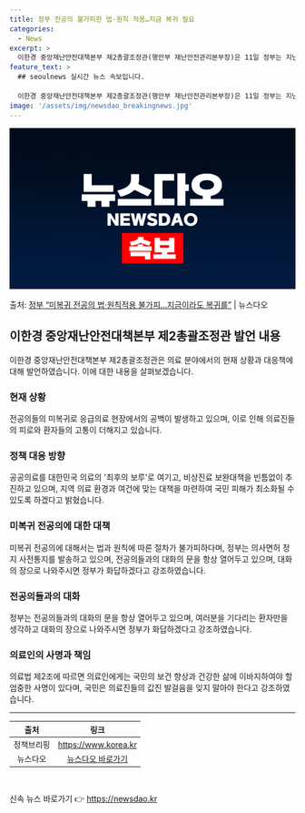 ```yaml
---
title: 정부 전공의 불가피한 법·원칙 적용…지금 복귀 필요
categories:
  - News
excerpt: >
  이한경 중앙재난안전대책본부 제2총괄조정관(행안부 재난안전관리본부장)은 11일 정부는 지난주부터 의사면허 정지…
feature_text: >
  ## seoulnews 실시간 뉴스 속보입니다.

  이한경 중앙재난안전대책본부 제2총괄조정관(행안부 재난안전관리본부장)은 11일 정부는 지난주부터 의사면허 정지…
image: '/assets/img/newsdao_breakingnews.jpg'
---
```


![뉴스다오 속보](/assets/img/newsdao_breakingnews.jpg)

<p>출처: <a href="https://newsdao.kr/3312" rel="dofollow">정부 “미복귀 전공의 법·원칙적용 불가피…지금이라도 복귀를”</a> | 뉴스다오</p>

<h2 data-ke-size="size26">이한경 중앙재난안전대책본부 제2총괄조정관 발언 내용</h2>
<p data-ke-size="size16">이한경 중앙재난안전대책본부 제2총괄조정관은 의료 분야에서의 현재 상황과 대응책에 대해 발언하였습니다. 이에 대한 내용을 살펴보겠습니다.</p>

<h3>현재 상황</h3>
<p data-ke-size="size16">전공의들의 미복귀로 응급의료 현장에서의 공백이 발생하고 있으며, 이로 인해 의료진들의 피로와 환자들의 고통이 더해지고 있습니다.</p>

<h3>정책 대응 방향</h3>
<p data-ke-size="size16">공공의료를 대한민국 의료의 '최후의 보루'로 여기고, 비상진료 보완대책을 빈틈없이 추진하고 있으며, 지역 의료 환경과 여건에 맞는 대책을 마련하여 국민 피해가 최소화될 수 있도록 하겠다고 밝혔습니다.</p>

<h3>미복귀 전공의에 대한 대책</h3>
<p data-ke-size="size16">미복귀 전공의에 대해서는 법과 원칙에 따른 절차가 불가피하다며, 정부는 의사면허 정지 사전통지를 발송하고 있으며, 전공의들과의 대화의 문을 항상 열어두고 있으며, 대화의 장으로 나와주시면 정부가 화답하겠다고 강조하였습니다.</p>

<h3>전공의들과의 대화</h3>
<p data-ke-size="size16">정부는 전공의들과의 대화의 문을 항상 열어두고 있으며, 여러분을 기다리는 환자만을 생각하고 대화의 장으로 나와주시면 정부가 화답하겠다고 강조하였습니다.</p>

<h3>의료인의 사명과 책임</h3>
<p data-ke-size="size16">의료법 제2조에 따르면 의료인에게는 국민의 보건 향상과 건강한 삶에 이바지하여야 할 엄중한 사명이 있다며, 국민은 의료진들의 값진 발걸음을 잊지 말아야 한다고 강조하였습니다.</p>
<hr>
<table>
  <thead>
    <tr>
      <th scope="col">출처</th>
      <th scope="col">링크</th>
    </tr>
  </thead>
  <tbody>
    <tr>
      <td style="text-align: center; height: 17px;">정책브리핑</td>
      <td style="text-align: center; height: 17px;"><a href="https://https://www.korea.kr/">https://www.korea.kr</a></td>
    </tr>
    <tr>
      <td style="text-align: center; height: 17px;">뉴스다오</td>
      <td style="text-align: center; height: 17px;"><a href="https://newsdao.kr/3312">뉴스다오 바로가기</a></td>
    </tr>
  </tbody>
</table>
<p data-ke-size="size16">&nbsp;</p> 

신속 뉴스 바로가기 👉 <a href="https://newsdao.kr" rel="dofollow">https://newsdao.kr</a>


